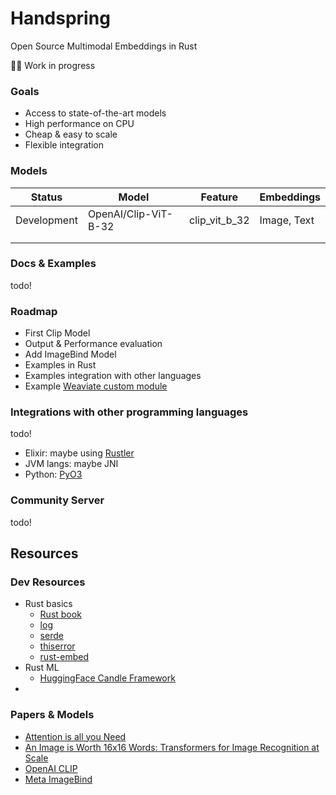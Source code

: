 # Handspring
Open Source Multimodal Embeddings in Rust

:construction_worker_man: Work in progress


### Goals
- Access to state-of-the-art models
- High performance on CPU
- Cheap & easy to scale
- Flexible integration

### Models

| Status      | Model                | Feature       | Embeddings  |
|-------------|----------------------|---------------|-------------|
| Development | OpenAI/Clip-ViT-B-32 | clip_vit_b_32 | Image, Text |
|             |                      |               |             |
|             |                      |               |             |



### Docs & Examples
todo!

### Roadmap
- First Clip Model
- Output & Performance evaluation
- Add ImageBind Model
- Examples in Rust
- Examples integration with other languages
- Example [Weaviate custom module](https://weaviate.io/developers/weaviate/modules/other-modules/custom-modules)

### Integrations with other programming languages
todo!

- Elixir: maybe using [Rustler](https://github.com/rusterlium/rustler)
- JVM langs: maybe JNI
- Python: [PyO3](https://github.com/PyO3/pyo3)



### Community Server
todo!


## Resources

### Dev Resources
- Rust basics
  - [Rust book](https://doc.rust-lang.org/book/title-page.html)
  - [log](https://docs.rs/log/latest/log/)
  - [serde](https://docs.rs/serde/latest/serde/)
  - [thiserror](https://docs.rs/thiserror/latest/thiserror/)
  - [rust-embed](https://github.com/pyrossh/rust-embed)
- Rust ML 
  - [HuggingFace Candle Framework](https://github.com/huggingface/candle)
- []()

### Papers & Models
- [Attention is all you Need](https://arxiv.org/abs/1706.03762)
- [An Image is Worth 16x16 Words: Transformers for Image Recognition at Scale](https://arxiv.org/abs/2010.11929)
- [OpenAI CLIP](https://openai.com/research/clip)
- [Meta ImageBind](https://imagebind.metademolab.com/)